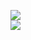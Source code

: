 [![](https://img.shields.io/badge/Made%20With-Github%20Spray-lightgrey.svg?style=for-the-badge&logo=github)](https://github.com/Annihil/github-spray#25777)  
[![](https://i.imgur.com/2DrTn0Z.gif)](https://github.com/Annihil/github-spray)